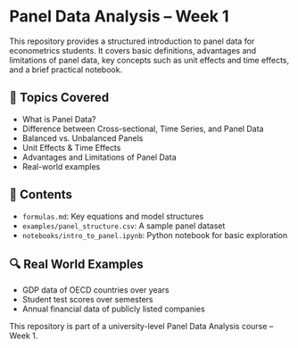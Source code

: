 # Panel Data Analysis – Week 1

This repository provides a structured introduction to panel data for econometrics students. 
It covers basic definitions, advantages and limitations of panel data, key concepts such as unit effects and time effects, and a brief practical notebook.

## 📌 Topics Covered
- What is Panel Data?
- Difference between Cross-sectional, Time Series, and Panel Data
- Balanced vs. Unbalanced Panels
- Unit Effects & Time Effects
- Advantages and Limitations of Panel Data
- Real-world examples

## 📂 Contents
- `formulas.md`: Key equations and model structures
- `examples/panel_structure.csv`: A sample panel dataset
- `notebooks/intro_to_panel.ipynb`: Python notebook for basic exploration

## 🔍 Real World Examples
- GDP data of OECD countries over years
- Student test scores over semesters
- Annual financial data of publicly listed companies

This repository is part of a university-level Panel Data Analysis course – Week 1.
